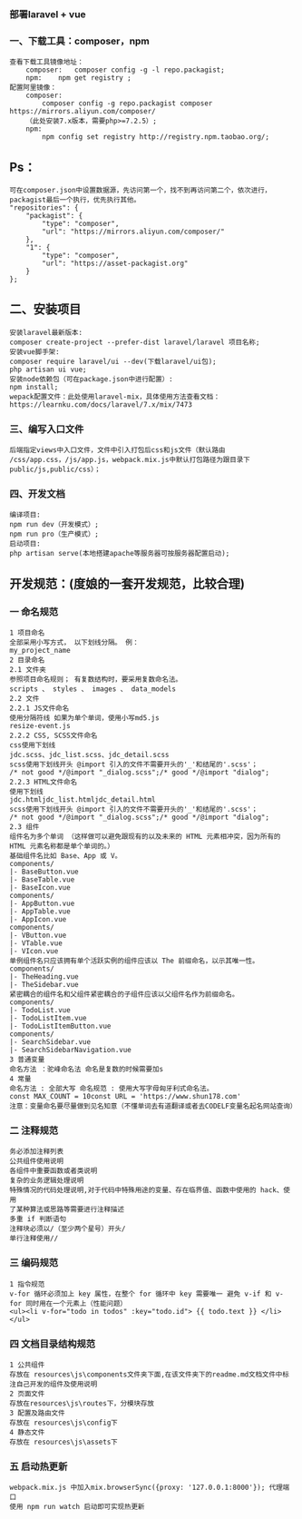 ### 部署laravel + vue
### 一、下载工具：composer，npm
    查看下载工具镜像地址：
        composer:	composer config -g -l repo.packagist;
        npm: 	npm get registry ;
    配置阿里镜像：
        composer: 
            composer config -g repo.packagist composer https://mirrors.aliyun.com/composer/
        （此处安装7.x版本，需要php>=7.2.5）;
        npm:
            npm config set registry http://registry.npm.taobao.org/;
## Ps：
    可在composer.json中设置数据源，先访问第一个，找不到再访问第二个，依次进行，packagist最后一个执行，优先执行其他。
    "repositories": {
        "packagist": {
            "type": "composer",
            "url": "https://mirrors.aliyun.com/composer/"
        },
        "1": {
            "type": "composer",
            "url": "https://asset-packagist.org"
        }
    };
## 二、安装项目
    安装laravel最新版本:
    composer create-project --prefer-dist laravel/laravel 项目名称;
    安装vue脚手架:
    composer require laravel/ui --dev(下载laravel/ui包);
    php artisan ui vue;
    安装node依赖包（可在package.json中进行配置）:
    npm install;
    wepack配置文件：此处使用laravel-mix，具体使用方法查看文档：												https://learnku.com/docs/laravel/7.x/mix/7473
### 三、编写入口文件
    后端指定views中入口文件，文件中引入打包后css和js文件（默认路由	/css/app.css，/js/app.js，webpack.mix.js中默认打包路径为跟目录下public/js,public/css）；
### 四、开发文档
    编译项目:
    npm run dev（开发模式）;
    npm run pro（生产模式）;
    启动项目:
    php artisan serve(本地搭建apache等服务器可按服务器配置启动);
## 开发规范：(度娘的一套开发规范，比较合理)
### 一 命名规范
    1 项目命名
    全部采用小写方式， 以下划线分隔。 例：
    my_project_name
    2 目录命名
    2.1 文件夹
    参照项目命名规则； 有复数结构时，要采用复数命名法。
    scripts 、 styles 、 images 、 data_models
    2.2 文件
    2.2.1 JS文件命名
    使用分隔符线 如果为单个单词，使用小写md5.js
    resize-event.js
    2.2.2 CSS, SCSS文件命名
    css使用下划线
    jdc.scss、jdc_list.scss、jdc_detail.scss
    scss使用下划线开头 @import 引入的文件不需要开头的'_'和结尾的'.scss'；
    /* not good */@import "_dialog.scss";/* good */@import "dialog";
    2.2.3 HTML文件命名
    使用下划线
    jdc.htmljdc_list.htmljdc_detail.html
    scss使用下划线开头 @import 引入的文件不需要开头的'_'和结尾的'.scss'；
    /* not good */@import "_dialog.scss";/* good */@import "dialog";
    2.3 组件
    组件名为多个单词 （这样做可以避免跟现有的以及未来的 HTML 元素相冲突，因为所有的 HTML 元素名称都是单个单词的。）
    基础组件名比如 Base、App 或 V。
    components/
    |- BaseButton.vue
    |- BaseTable.vue
    |- BaseIcon.vue
    components/
    |- AppButton.vue
    |- AppTable.vue
    |- AppIcon.vue
    components/
    |- VButton.vue
    |- VTable.vue
    |- VIcon.vue
    单例组件名只应该拥有单个活跃实例的组件应该以 The 前缀命名，以示其唯一性。
    components/
    |- TheHeading.vue
    |- TheSidebar.vue
    紧密耦合的组件名和父组件紧密耦合的子组件应该以父组件名作为前缀命名。
    components/
    |- TodoList.vue
    |- TodoListItem.vue
    |- TodoListItemButton.vue
    components/
    |- SearchSidebar.vue
    |- SearchSidebarNavigation.vue
    3 普通变量
    命名方法 ：驼峰命名法 命名是复数的时候需要加s
    4 常量
    命名方法 : 全部大写 命名规范 : 使用大写字母匈牙利式命名法。
    const MAX_COUNT = 10const URL = 'https://www.shun178.com'
    注意：变量命名要尽量做到见名知意（不懂单词去有道翻译或者去CODELF变量名起名网站查询）
### 二 注释规范
    务必添加注释列表
    公共组件使用说明
    各组件中重要函数或者类说明
    复杂的业务逻辑处理说明
    特殊情况的代码处理说明,对于代码中特殊用途的变量、存在临界值、函数中使用的 hack、使用
    了某种算法或思路等需要进行注释描述
    多重 if 判断语句
    注释块必须以/（至少两个星号）开头/
    单行注释使用//
### 三 编码规范
    1 指令规范
    v-for 循环必须加上 key 属性，在整个 for 循环中 key 需要唯一 避免 v-if 和 v-for 同时用在一个元素上（性能问题）
    <ul><li v-for="todo in todos" :key="todo.id"> {{ todo.text }} </li></ul>
### 四 文档目录结构规范
    1 公共组件
    存放在 resources\js\components文件夹下面,在该文件夹下的readme.md文档文件中标注自己开发的组件及使用说明
    2 页面文件
    存放在resources\js\routes下，分模块存放
    3 配置及路由文件
    存放在 resources\js\config下
    4 静态文件
    存放在 resources\js\assets下
### 五 启动热更新
    webpack.mix.js 中加入mix.browserSync({proxy: '127.0.0.1:8000'}); 代理端口
    使用 npm run watch 启动即可实现热更新
